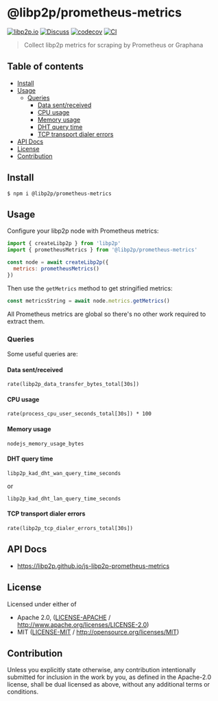 # @libp2p/prometheus-metrics <!-- omit in toc -->

[![libp2p.io](https://img.shields.io/badge/project-libp2p-yellow.svg?style=flat-square)](http://libp2p.io/)
[![Discuss](https://img.shields.io/discourse/https/discuss.libp2p.io/posts.svg?style=flat-square)](https://discuss.libp2p.io)
[![codecov](https://img.shields.io/codecov/c/github/libp2p/js-libp2p-prometheus-metrics.svg?style=flat-square)](https://codecov.io/gh/libp2p/js-libp2p-prometheus-metrics)
[![CI](https://img.shields.io/github/actions/workflow/status/libp2p/js-libp2p-prometheus-metrics/js-test-and-release.yml?branch=main\&style=flat-square)](https://github.com/libp2p/js-libp2p-prometheus-metrics/actions/workflows/js-test-and-release.yml?query=branch%3Amain)

> Collect libp2p metrics for scraping by Prometheus or Graphana

## Table of contents <!-- omit in toc -->

- [Install](#install)
- [Usage](#usage)
  - [Queries](#queries)
    - [Data sent/received](#data-sentreceived)
    - [CPU usage](#cpu-usage)
    - [Memory usage](#memory-usage)
    - [DHT query time](#dht-query-time)
    - [TCP transport dialer errors](#tcp-transport-dialer-errors)
- [API Docs](#api-docs)
- [License](#license)
- [Contribution](#contribution)

## Install

```console
$ npm i @libp2p/prometheus-metrics
```

## Usage

Configure your libp2p node with Prometheus metrics:

```js
import { createLibp2p } from 'libp2p'
import { prometheusMetrics } from '@libp2p/prometheus-metrics'

const node = await createLibp2p({
  metrics: prometheusMetrics()
})
```

Then use the `getMetrics` method to get stringified metrics:

```js
const metricsString = await node.metrics.getMetrics()
```

All Prometheus metrics are global so there's no other work required to extract them.

### Queries

Some useful queries are:

#### Data sent/received

    rate(libp2p_data_transfer_bytes_total[30s])

#### CPU usage

    rate(process_cpu_user_seconds_total[30s]) * 100

#### Memory usage

    nodejs_memory_usage_bytes

#### DHT query time

    libp2p_kad_dht_wan_query_time_seconds

or

    libp2p_kad_dht_lan_query_time_seconds

#### TCP transport dialer errors

    rate(libp2p_tcp_dialer_errors_total[30s])

## API Docs

- <https://libp2p.github.io/js-libp2p-prometheus-metrics>

## License

Licensed under either of

- Apache 2.0, ([LICENSE-APACHE](LICENSE-APACHE) / <http://www.apache.org/licenses/LICENSE-2.0>)
- MIT ([LICENSE-MIT](LICENSE-MIT) / <http://opensource.org/licenses/MIT>)

## Contribution

Unless you explicitly state otherwise, any contribution intentionally submitted for inclusion in the work by you, as defined in the Apache-2.0 license, shall be dual licensed as above, without any additional terms or conditions.
